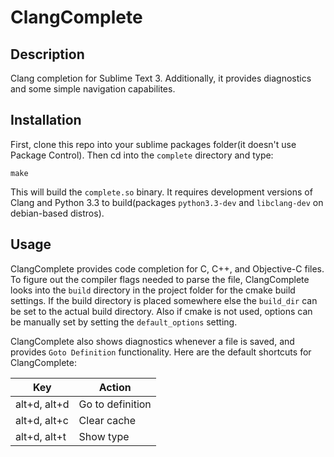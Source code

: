 ClangComplete
=============

Description
-----------

Clang completion for Sublime Text 3. Additionally, it provides diagnostics and some simple navigation capabilites.

Installation
------------

First, clone this repo into your sublime packages folder(it doesn't use Package Control). Then cd into the `complete` directory and type:

    make

This will build the `complete.so` binary. It requires development versions of Clang and Python 3.3 to build(packages `python3.3-dev` and `libclang-dev` on debian-based distros).

Usage
-----

ClangComplete provides code completion for C, C++, and Objective-C files. To figure out the compiler flags needed to parse the file, ClangComplete looks into the `build` directory in the project folder for the cmake build settings. If the build directory is placed somewhere else the `build_dir` can be set to the actual build directory. Also if cmake is not used, options can be manually set by setting the `default_options` setting.

ClangComplete also shows diagnostics whenever a file is saved, and provides `Goto Definition` functionality. Here are the default shortcuts for ClangComplete:

|      Key     |      Action      |
|--------------|------------------|
| alt+d, alt+d | Go to definition |
| alt+d, alt+c | Clear cache      |
| alt+d, alt+t | Show type        |


